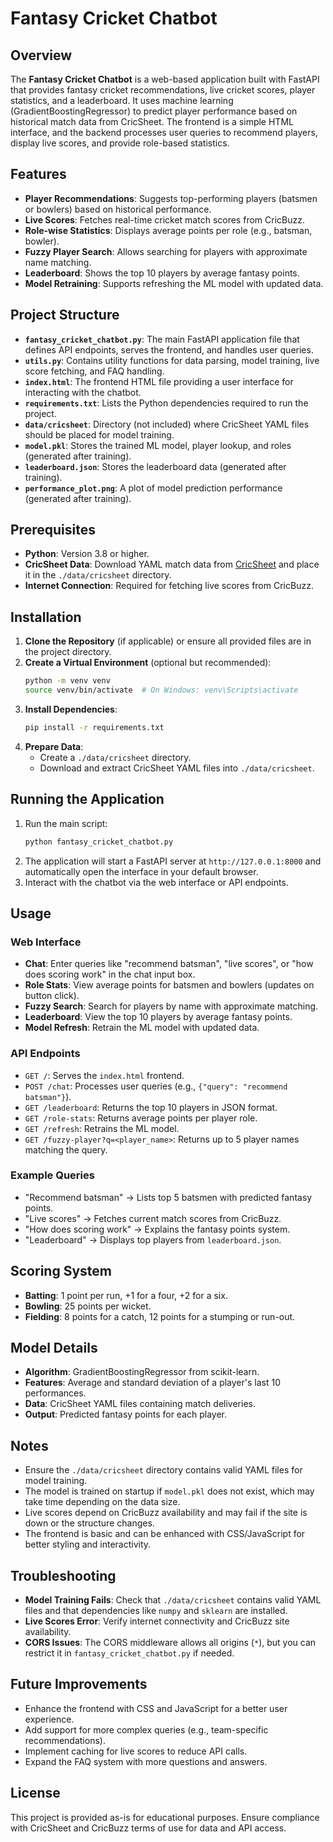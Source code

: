 # Fantasy Cricket Chatbot

## Overview
The **Fantasy Cricket Chatbot** is a web-based application built with FastAPI that provides fantasy cricket recommendations, live cricket scores, player statistics, and a leaderboard. It uses machine learning (GradientBoostingRegressor) to predict player performance based on historical match data from CricSheet. The frontend is a simple HTML interface, and the backend processes user queries to recommend players, display live scores, and provide role-based statistics.

## Features
- **Player Recommendations**: Suggests top-performing players (batsmen or bowlers) based on historical performance.
- **Live Scores**: Fetches real-time cricket match scores from CricBuzz.
- **Role-wise Statistics**: Displays average points per role (e.g., batsman, bowler).
- **Fuzzy Player Search**: Allows searching for players with approximate name matching.
- **Leaderboard**: Shows the top 10 players by average fantasy points.
- **Model Retraining**: Supports refreshing the ML model with updated data.

## Project Structure
- **`fantasy_cricket_chatbot.py`**: The main FastAPI application file that defines API endpoints, serves the frontend, and handles user queries.
- **`utils.py`**: Contains utility functions for data parsing, model training, live score fetching, and FAQ handling.
- **`index.html`**: The frontend HTML file providing a user interface for interacting with the chatbot.
- **`requirements.txt`**: Lists the Python dependencies required to run the project.
- **`data/cricsheet`**: Directory (not included) where CricSheet YAML files should be placed for model training.
- **`model.pkl`**: Stores the trained ML model, player lookup, and roles (generated after training).
- **`leaderboard.json`**: Stores the leaderboard data (generated after training).
- **`performance_plot.png`**: A plot of model prediction performance (generated after training).

## Prerequisites
- **Python**: Version 3.8 or higher.
- **CricSheet Data**: Download YAML match data from [CricSheet](https://cricsheet.org/) and place it in the `./data/cricsheet` directory.
- **Internet Connection**: Required for fetching live scores from CricBuzz.

## Installation
1. **Clone the Repository** (if applicable) or ensure all provided files are in the project directory.
2. **Create a Virtual Environment** (optional but recommended):
   ```bash
   python -m venv venv
   source venv/bin/activate  # On Windows: venv\Scripts\activate
   ```
3. **Install Dependencies**:
   ```bash
   pip install -r requirements.txt
   ```
4. **Prepare Data**:
   - Create a `./data/cricsheet` directory.
   - Download and extract CricSheet YAML files into `./data/cricsheet`.

## Running the Application
1. Run the main script:
   ```bash
   python fantasy_cricket_chatbot.py
   ```
2. The application will start a FastAPI server at `http://127.0.0.1:8000` and automatically open the interface in your default browser.
3. Interact with the chatbot via the web interface or API endpoints.

## Usage
### Web Interface
- **Chat**: Enter queries like "recommend batsman", "live scores", or "how does scoring work" in the chat input box.
- **Role Stats**: View average points for batsmen and bowlers (updates on button click).
- **Fuzzy Search**: Search for players by name with approximate matching.
- **Leaderboard**: View the top 10 players by average fantasy points.
- **Model Refresh**: Retrain the ML model with updated data.

### API Endpoints
- `GET /`: Serves the `index.html` frontend.
- `POST /chat`: Processes user queries (e.g., `{"query": "recommend batsman"}`).
- `GET /leaderboard`: Returns the top 10 players in JSON format.
- `GET /role-stats`: Returns average points per player role.
- `GET /refresh`: Retrains the ML model.
- `GET /fuzzy-player?q=<player_name>`: Returns up to 5 player names matching the query.

### Example Queries
- "Recommend batsman" → Lists top 5 batsmen with predicted fantasy points.
- "Live scores" → Fetches current match scores from CricBuzz.
- "How does scoring work" → Explains the fantasy points system.
- "Leaderboard" → Displays top players from `leaderboard.json`.

## Scoring System
- **Batting**: 1 point per run, +1 for a four, +2 for a six.
- **Bowling**: 25 points per wicket.
- **Fielding**: 8 points for a catch, 12 points for a stumping or run-out.

## Model Details
- **Algorithm**: GradientBoostingRegressor from scikit-learn.
- **Features**: Average and standard deviation of a player's last 10 performances.
- **Data**: CricSheet YAML files containing match deliveries.
- **Output**: Predicted fantasy points for each player.

## Notes
- Ensure the `./data/cricsheet` directory contains valid YAML files for model training.
- The model is trained on startup if `model.pkl` does not exist, which may take time depending on the data size.
- Live scores depend on CricBuzz availability and may fail if the site is down or the structure changes.
- The frontend is basic and can be enhanced with CSS/JavaScript for better styling and interactivity.

## Troubleshooting
- **Model Training Fails**: Check that `./data/cricsheet` contains valid YAML files and that dependencies like `numpy` and `sklearn` are installed.
- **Live Scores Error**: Verify internet connectivity and CricBuzz site availability.
- **CORS Issues**: The CORS middleware allows all origins (`*`), but you can restrict it in `fantasy_cricket_chatbot.py` if needed.

## Future Improvements
- Enhance the frontend with CSS and JavaScript for a better user experience.
- Add support for more complex queries (e.g., team-specific recommendations).
- Implement caching for live scores to reduce API calls.
- Expand the FAQ system with more questions and answers.

## License
This project is provided as-is for educational purposes. Ensure compliance with CricSheet and CricBuzz terms of use for data and API access.
